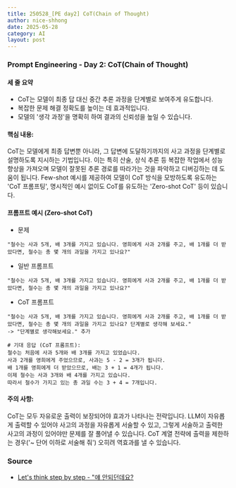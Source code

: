 ```yaml
---
title: 250528_[PE day2] CoT(Chain of Thought)
author: nice-shhong
date: 2025-05-28
category: AI
layout: post
---
```

### Prompt Engineering - Day 2: CoT(Chain of Thought)


#### 세 줄 요약
* CoT는 모델이 최종 답 대신 중간 추론 과정을 단계별로 보여주게 유도합니다.
* 복잡한 문제 해결 정확도를 높이는 데 효과적입니다.
* 모델의 '생각 과정'을 명확히 하여 결과의 신뢰성을 높일 수 있습니다.

#### 핵심 내용:
CoT는 모델에게 최종 답변뿐 아니라, 그 답변에 도달하기까지의 사고 과정을 단계별로 설명하도록 지시하는 기법입니다.
이는 특히 산술, 상식 추론 등 복잡한 작업에서 성능 향상을 가져오며 모델이 잘못된 추론 경로를 따라가는 것을 파악하고 디버깅하는 데 도움이 됩니다.
Few-shot 예시를 제공하여 모델이 CoT 방식을 모방하도록 유도하는 'CoT 프롬프팅', 명시적인 예시 없이도 CoT를 유도하는 'Zero-shot CoT' 등이 있습니다.

#### 프롬프트 예시 (Zero-shot CoT)
* 문제
```
"철수는 사과 5개, 배 3개를 가지고 있습니다. 영희에게 사과 2개를 주고, 배 1개를 더 받았다면, 철수는 총 몇 개의 과일을 가지고 있나요?"
```

* 일반 프롬프트
```
"철수는 사과 5개, 배 3개를 가지고 있습니다. 영희에게 사과 2개를 주고, 배 1개를 더 받았다면, 철수는 총 몇 개의 과일을 가지고 있나요?"
```


* CoT 프롬프트
```
"철수는 사과 5개, 배 3개를 가지고 있습니다. 영희에게 사과 2개를 주고, 배 1개를 더 받았다면, 철수는 총 몇 개의 과일을 가지고 있나요? 단계별로 생각해 보세요."
-> "단계별로 생각해보세요." 추가

# 기대 응답 (CoT 프롬프트):
철수는 처음에 사과 5개와 배 3개를 가지고 있었습니다.
사과 2개를 영희에게 주었으므로, 사과는 5 - 2 = 3개가 됩니다.
배 1개를 영희에게 더 받았으므로, 배는 3 + 1 = 4개가 됩니다.
이제 철수는 사과 3개와 배 4개를 가지고 있습니다.
따라서 철수가 가지고 있는 총 과일 수는 3 + 4 = 7개입니다.
```
#### 주의 사항: 
CoT는 모두 자유로운 출력이 보장되어야 효과가 나타나는 전략입니다. LLM이 자유롭게 출력할 수 있어야 사고의 과정을 자유롭게 서술할 수 있고, 그렇게 서술하고 출력한 사고의 과정이 있어야만 문제를 잘 풀어낼 수 있습니다.
CoT 계열 전략에 출력을 제한하는 경우('~ 단어 이하로 서술해 줘') 오히려 역효과를 낼 수 있습니다.

### Source
* [Let's think step by step - "얘 안되던데요?](https://slashpage.com/twojay-prompt-engineer/93nzyxmd41638mwk6r45?post=dwy5rvmj1zgx12p46zn9&v=q5nxmj)
